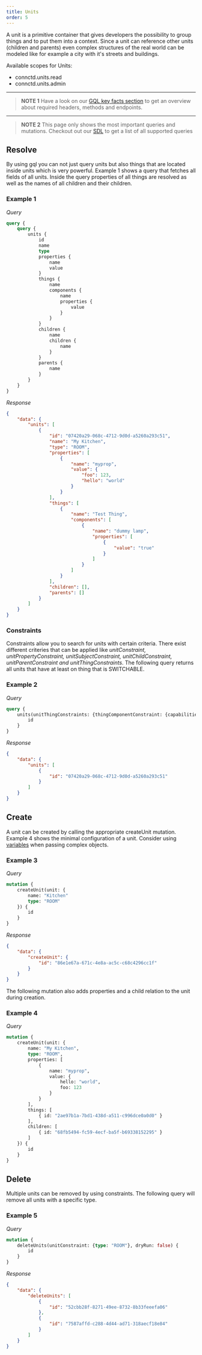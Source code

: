 ```yaml
---
title: Units
order: 5
---
```


A unit is a primitive container that gives developers the possibility to group things and to put them into a context. Since a unit can reference other units (children and parents) even complex structures of the real world can be modeled like for example a city with it's streets and buildings.

Available scopes for Units:

* connctd.units.read
* connctd.units.admin

---
> **NOTE 1**
> Have a look on our [GQL key facts section](/graphql/introduction/#quick-start) to get an overview about required headers, methods and endpoints.
---
> **NOTE 2**
> This page only shows the most important queries and mutations. Checkout out our [SDL](/graphql/tools/#sdl]) to get a list of all supported queries


## Resolve

By using gql you can not just query units but also things that are located inside units which is very powerful. Example 1 shows a query that fetches
all fields of all units. Inside the query properties of all things are resolved as well as the names of
all children and their children.

### Example 1
*Query*
```graphql
query {
    query {
        units {
            id
            name
            type
            properties {
                name
                value
            }
            things {
                name
                components {
                    name
                    properties {
                        value
                    }
                }
            }
            children {
                name
                children {
                    name
                }
            }
            parents {
                name
            }
        }
    }
}
```

*Response*
```json
{
    "data": {
        "units": [
            {
                "id": "07420a29-068c-4712-9d0d-a5260a293c51",
                "name": "My Kitchen",
                "type": "ROOM",
                "properties": [
                    {
                        "name": "myprop",
                        "value": {
                            "foo": 123,
                            "hello": "world"
                        }
                    }
                ],
                "things": [
                    {
                        "name": "Test Thing",
                        "components": [
                            {
                                "name": "dummy lamp",
                                "properties": [
                                    {
                                        "value": "true"
                                    }
                                ]
                            }
                        ]
                    }
                ],
                "children": [],
                "parents": []
            }
        ]
    }
}
```

### Constraints

Constraints allow you to search for units with certain criteria. There exist different criteries that can be applied like *unitConstraint, unitPropertyConstraint, unitSubjectConstraint, unitChildConstraint, unitParentConstraint and unitThingConstraints*. The following query returns all units that have at least on thing that is SWITCHABLE.

### Example 2

*Query*
```graphql
query {
    units(unitThingConstraints: {thingComponentConstraint: {capabilities: ["SWITCHABLE"]}}) {
        id
    }
}
```

*Response*
```json
{
    "data": {
        "units": [
            {
                "id": "07420a29-068c-4712-9d0d-a5260a293c51"
            }
        ]
    }
}
```

## Create

A unit can be created by calling the appropriate createUnit mutation. Example 4 shows the minimal configuration of a 
unit. Consider using [variables](/graphql/advanced/#variables) when passing complex objects.

### Example 3

*Query*
```graphql
mutation {
    createUnit(unit: {
        name: "Kitchen"
        type: "ROOM"
    }) {
        id
    }
}
```

*Response*
```json
{
    "data": {
        "createUnit": {
            "id": "86e1e67a-671c-4e8a-ac5c-c68c4296cc1f"
        }
    }
}
```

The following mutation also adds properties and a child relation to the unit during creation.

### Example 4

*Query*
```graphql
mutation {
    createUnit(unit: {
        name: "My Kitchen",
        type: "ROOM",
        properties: [
            {
                name: "myprop",
                value: {
                    hello: "world",
                    foo: 123
                }
            }
        ],
        things: [
            { id: "2ae97b1a-7bd1-438d-a511-c996dce0a0d0" }
        ],
        children: [
            { id: "68fb5494-fc59-4ecf-ba5f-b69338152295" }
        ]
    }) {
        id
    }
}
```

## Delete

Multiple units can be removed by using constraints. The following query will remove
all units with a specific type.

### Example 5

*Query*
```graphql
mutation {
    deleteUnits(unitConstraint: {type: "ROOM"}, dryRun: false) {
        id
    }
}
```

*Response*
```json
{
    "data": {
        "deleteUnits": [
            {
                "id": "52cbb28f-8271-49ee-8732-8b33feeefa06"
            },
            {
                "id": "7587affd-c288-4d44-ad71-318aecf18e84"
            }
        ]
    }
}
```
